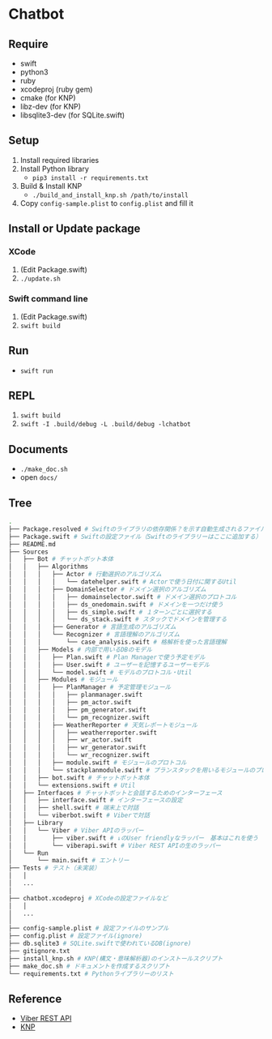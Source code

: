 # Chatbot

## Require
- swift
- python3
- ruby
- xcodeproj (ruby gem)
- cmake (for KNP)
- libz-dev (for KNP)
- libsqlite3-dev (for SQLite.swift)

## Setup
1. Install required libraries
1. Install Python library
    - `pip3 install -r requirements.txt`
1. Build & Install KNP
    - `./build_and_install_knp.sh /path/to/install`
1. Copy `config-sample.plist` to `config.plist` and fill it

## Install or Update package
### XCode
1. (Edit Package.swift)
1. `./update.sh`
### Swift command line
1. (Edit Package.swift)
1. `swift build`

## Run
- `swift run`

## REPL
1. `swift build`
1. `swift -I .build/debug -L .build/debug -lchatbot`

## Documents
- `./make_doc.sh`
- open `docs/`

## Tree
```bash
.
├── Package.resolved # Swiftのライブラリの依存関係？を示す自動生成されるファイル
├── Package.swift # Swiftの設定ファイル（Swiftのライブラリーはここに追加する）
├── README.md
├── Sources
│   ├── Bot # チャットボット本体
│   │   ├── Algorithms
│   │   │   ├── Actor # 行動選択のアルゴリズム
│   │   │   │   └── datehelper.swift # Actorで使う日付に関するUtil
│   │   │   ├── DomainSelector # ドメイン選択のアルゴリズム
│   │   │   │   ├── domainselector.swift # ドメイン選択のプロトコル
│   │   │   │   ├── ds_onedomain.swift # ドメインを一つだけ使う
│   │   │   │   ├── ds_simple.swift # １ターンごとに選択する
│   │   │   │   └── ds_stack.swift # スタックでドメインを管理する
│   │   │   ├── Generator # 言語生成のアルゴリズム
│   │   │   └── Recognizer # 言語理解のアルゴリズム
│   │   │       └── case_analysis.swift # 格解析を使った言語理解	
│   │   ├── Models # 内部で用いるDBのモデル
│   │   │   ├── Plan.swift # Plan Managerで使う予定モデル
│   │   │   ├── User.swift # ユーザーを記憶するユーザーモデル
│   │   │   └── model.swift # モデルのプロトコル・Util
│   │   ├── Modules # モジュール
│   │   │   ├── PlanManager # 予定管理モジュール
│   │   │   │   ├── planmanager.swift
│   │   │   │   ├── pm_actor.swift
│   │   │   │   ├── pm_generator.swift
│   │   │   │   └── pm_recognizer.swift
│   │   │   ├── WeatherReporter # 天気レポートモジュール
│   │   │   │   ├── weatherreporter.swift
│   │   │   │   ├── wr_actor.swift
│   │   │   │   ├── wr_generator.swift
│   │   │   │   └── wr_recognizer.swift
│   │   │   ├── module.swift # モジュールのプロトコル
│   │   │   └── stackplanmodule.swift # プランスタックを用いるモジュールのプロトコル
│   │   ├── bot.swift # チャットボット本体
│   │   └── extensions.swift # Util
│   ├── Interfaces # チャットボットと会話するためのインターフェース
│   │   ├── interface.swift # インターフェースの設定
│   │   ├── shell.swift # 端末上で対話
│   │   └── viberbot.swift # Viberで対話
│   ├── Library
│   │   └── Viber # Viber APIのラッパー
│   │       ├── viber.swift # ↓のUser friendlyなラッパー　基本はこれを使う
│   │       └── viberapi.swift # Viber REST APIの生のラッパー
│   └── Run
│       └── main.swift # エントリー
├── Tests # テスト（未実装）
│   │
│   ...
│
├── chatbot.xcodeproj # XCodeの設定ファイルなど
│   │
│   ...
│
├── config-sample.plist # 設定ファイルのサンプル
├── config.plist # 設定ファイル(ignore)
├── db.sqlite3 # SQLite.swiftで使われているDB(ignore)
├── gitignore.txt
├── install_knp.sh # KNP(構文・意味解析器)のインストールスクリプト
├── make_doc.sh # ドキュメントを作成するスクリプト
└── requirements.txt # Pythonライブラリーのリスト


```

## Reference
- [Viber REST API](https://developers.viber.com/docs/api/rest-bot-api/)
- [KNP](http://nlp.ist.i.kyoto-u.ac.jp/index.php?KNP)

